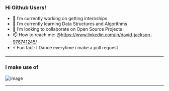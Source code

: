 ### Hi Github Users!


- 🔭 I’m currently working on getting internships
- 🌱 I’m currently learning Data Structures and Algorithms 
- 👯 I’m looking to collaborate on Open Source Projects
- 📫 How to reach me: @https://www.linkedin.com/in/david-jackson-976741245/
- ⚡ Fun fact: I Dance everytime i make a pull request 

-----
### I make use of
![image](https://user-images.githubusercontent.com/82128740/216700707-11423bb7-db3d-4de9-89e8-ce8ee7059727.png)



----
